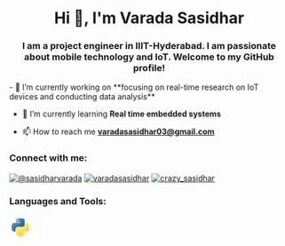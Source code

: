 <h1 align="center">Hi 👋, I'm Varada Sasidhar</h1>
<h3 align="center">I am a project engineer in IIIT-Hyderabad. I am passionate about mobile technology and IoT. Welcome to my GitHub profile!</h3>
- 🔭 I’m currently working on **focusing on real-time research on IoT devices and conducting data analysis**

- 🌱 I’m currently learning **Real time embedded systems**

- 📫 How to reach me **varadasasidhar03@gmail.com**

<h3 align="left">Connect with me:</h3>
<p align="left">
<a href="https://twitter.com/@sasidharvarada" target="blank"><img align="center" src="https://raw.githubusercontent.com/rahuldkjain/github-profile-readme-generator/master/src/images/icons/Social/twitter.svg" alt="@sasidharvarada" height="30" width="40" /></a>
<a href="https://linkedin.com/in/varadasasidhar" target="blank"><img align="center" src="https://raw.githubusercontent.com/rahuldkjain/github-profile-readme-generator/master/src/images/icons/Social/linked-in-alt.svg" alt="varadasasidhar" height="30" width="40" /></a>
<a href="https://instagram.com/crazy_sasidhar" target="blank"><img align="center" src="https://raw.githubusercontent.com/rahuldkjain/github-profile-readme-generator/master/src/images/icons/Social/instagram.svg" alt="crazy_sasidhar" height="30" width="40" /></a>
</p>

<h3 align="left">Languages and Tools:</h3>
<p align="left"> <a href="https://www.python.org" target="_blank" rel="noreferrer"> <img src="https://raw.githubusercontent.com/devicons/devicon/master/icons/python/python-original.svg" alt="python" width="40" height="40"/> </a> </p>

